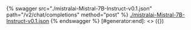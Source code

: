 [#generator:start]: <> ({ "template": "openapi" })
{% swagger src="./mistralai-Mistral-7B-Instruct-v0.1.json" path="/v2/chat/completions" method="post" %}
[./mistralai-Mistral-7B-Instruct-v0.1.json](./mistralai-Mistral-7B-Instruct-v0.1.json)
{% endswagger %}
[#generator:end]: <> ({})